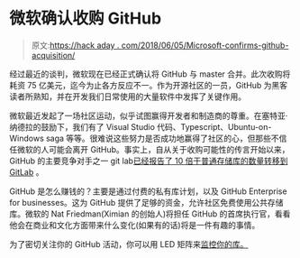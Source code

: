 # 微软确认收购 GitHub

> 原文:[https://hack aday . com/2018/06/05/Microsoft-confirms-github-acquisition/](https://hackaday.com/2018/06/05/microsoft-confirms-github-acquisition/)

经过最近的谈判，微软现在已经正式确认将 GitHub 与 master 合并。此次收购将耗资 75 亿美元，迄今为止各方反应不一。作为开源社区的一员，GitHub 为黑客读者所熟知，并在开发我们日常使用的大量软件中发挥了关键作用。

微软最近发起了一场社区运动，似乎试图赢得开发者和制造商的尊重。在塞特亚·纳德拉的鼓励下，我们有了 Visual Studio 代码、Typescript、Ubuntu-on-Windows saga 等等。很难说这些努力是否成功地赢得了社区的心，但那些不信任微软的人可能会离开 GitHub。事实上，自从关于收购可能性的传言开始以来，GitHub 的主要竞争对手之一 git lab[已经报告了 10 倍于普通存储库的数量转移到 GitLab](https://twitter.com/gitlab/status/1003409836170547200) 。

GitHub 是怎么赚钱的？主要是通过付费的私有库计划，以及 GitHub Enterprise for businesses。这为 GitHub 提供了足够的资金，允许社区免费使用公共存储库。微软的 Nat Friedman(Ximian 的创始人)将担任 GitHub 的首席执行官，看看他会在商业和文化方面带来什么变化(如果有的话)将是一件有趣的事情。

为了密切关注你的 GitHub 活动，你可以用 LED 矩阵来[监控你的库。](https://hackaday.com/2013/10/16/monitor-github-activity-with-an-rgb-led-matrix/)
